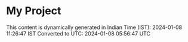 # My Project

This content is dynamically generated in Indian Time (IST): 2024-01-08 11:26:47 IST
Converted to UTC: 2024-01-08 05:56:47 UTC

